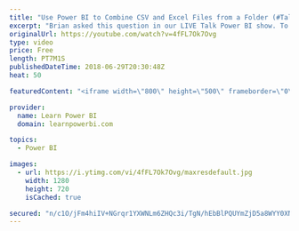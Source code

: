 ```yaml
---
title: "Use Power BI to Combine CSV and Excel Files from a Folder (#TalkPowerBI Question from Brian)"
excerpt: "Brian asked this question in our LIVE Talk Power BI show. To join the next Live show, make sure to Subscribe and click the bell 🔔 The video shows how you can combine Excel and CSV files in a folder to create a single data table. ========================================= FREE Power BI Step-by-Step Tutorial"
originalUrl: https://youtube.com/watch?v=4fFL7Ok7Ovg
type: video
price: Free
length: PT7M1S
publishedDateTime: 2018-06-29T20:30:48Z
heat: 50

featuredContent: "<iframe width=\"800\" height=\"500\" frameborder=\"0\" src=\"https://www.youtube.com/embed/4fFL7Ok7Ovg\" allow=\"accelerometer; autoplay; encrypted-media; gyroscope; picture-in-picture\" allowfullscreen></iframe>"

provider:
  name: Learn Power BI
  domain: learnpowerbi.com

topics:
  - Power BI

images:
  - url: https://i.ytimg.com/vi/4fFL7Ok7Ovg/maxresdefault.jpg
    width: 1280
    height: 720
    isCached: true

secured: "n/c1O/jFm4hiIV+NGrqr1YXWNLm6ZHQc3i/TgN/hEbBlPQUYmZjD5a8WYY0XNqKk6oaAhxZ9H8KHRRI0CyJ4+D7SGpcma0j1hLr6nyL0LWfNlm9dHbBPLCLZHvgb28raz2JYiI9iCRAkitVecLHCP2tCf5ACtbsX2FXH49wCmCZ7oDEcRnnVxKsG+3caIkfgd1KdowPOKvhI9anDjd4rzrZbU41YB6e7/T2MEAAq+3YiVql4psaKIlOZV81ORcytCliowwKC1XVdnn/0AzCmsINKVlnFXSh0MDi0BRUU21nrmCDESwIPx8LH1ta877tA9wUwX5aVSWfjkw9BNGa+UZaX91J95iNQl0EPLzMk04/gb6bwGyF8ETBQtnmr5O6n+yheTbcfWFsN/ZpchTnDuZ/YDhgKV0S7S+RL6pvYhks=;rKCkTGJWgu3G3Xkn8FMz7A=="
---
```


